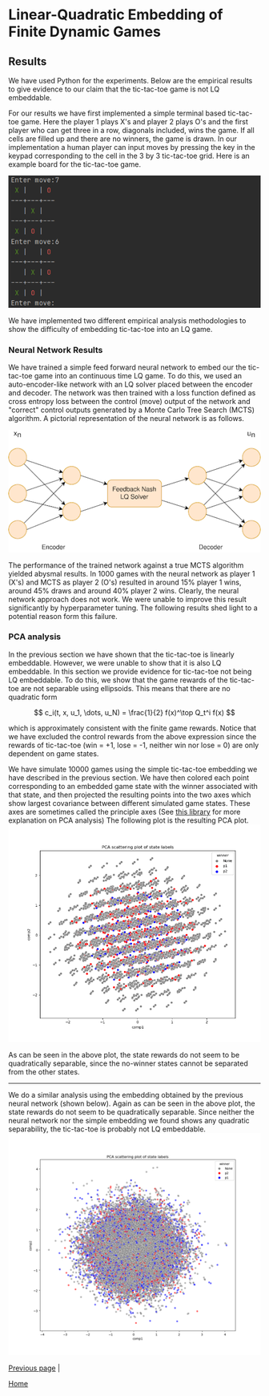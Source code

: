 # Linear-Quadratic Embedding of Finite Dynamic Games #
## Results ##

<link rel="stylesheet" href="https://cdn.jsdelivr.net/npm/katex@0.10.2/dist/katex.min.css" integrity="sha384-yFRtMMDnQtDRO8rLpMIKrtPCD5jdktao2TV19YiZYWMDkUR5GQZR/NOVTdquEx1j" crossorigin="anonymous">
<script defer src="https://cdn.jsdelivr.net/npm/katex@0.10.2/dist/katex.min.js" integrity="sha384-9Nhn55MVVN0/4OFx7EE5kpFBPsEMZxKTCnA+4fqDmg12eCTqGi6+BB2LjY8brQxJ" crossorigin="anonymous"></script>
<script defer src="https://cdn.jsdelivr.net/npm/katex@0.10.2/dist/contrib/auto-render.min.js" integrity="sha384-kWPLUVMOks5AQFrykwIup5lo0m3iMkkHrD0uJ4H5cjeGihAutqP0yW0J6dpFiVkI" crossorigin="anonymous" onload="renderMathInElement(document.body);"></script>


We have used Python for the experiments. Below are the empirical results to give evidence to our claim that the tic-tac-toe game is not LQ embeddable.

For our results we have first implemented a simple terminal based tic-tac-toe game. Here the player 1 plays X's and player 2 plays O's and the first player who can get three in a row, diagonals included, wins the game. If all cells are filled up and there are no winners, the game is drawn. In our implementation a human player can input moves by pressing the key in the keypad corresponding to the cell in the 3 by 3 tic-tac-toe grid. Here is an example board for the tic-tac-toe game.

![PCA plot of the semi-one-hot embedding](assets/images/CodeOutput.png)

We have implemented two different empirical analysis methodologies to show the difficulty of embedding tic-tac-toe into an LQ game.

### Neural Network Results ###
We have trained a simple feed forward neural network to embed our the tic-tac-toe game into an continuous time LQ game. To do this, we used an auto-encoder-like network with an LQ solver placed between the encoder and decoder. The network was then trained with a loss function defined as cross entropy loss between the control (move) output of the network and "correct" control outputs generated by a Monte Carlo Tree Search (MCTS) algorithm. A pictorial representation of the neural network is as follows.

![PCA plot of the semi-one-hot embedding](assets/images/Architecture.png)

The performance of the trained network against a true MCTS algorithm yielded abysmal results. In 1000 games with the neural network as player 1 (X's) and MCTS as player 2 (O's) resulted in around 15% player 1 wins, around 45% draws and around 40% player 2 wins. Clearly, the neural network approach does not work. We were unable to improve this result significantly by hyperparameter tuning. The following results shed light to a potential reason form this failure.

### PCA analysis ###
In the previous section we have shown that the tic-tac-toe is linearly embeddable. However, we were unable to show that it is also LQ embeddable. In this section we provide evidence for tic-tac-toe not being LQ embeddable. To do this, we show that the game rewards of the tic-tac-toe are not separable using ellipsoids. This means that there are no quadratic form

$$
c_i(t, x, u_1, \dots, u_N) = \frac{1}{2} f(x)^\top Q_t^i f(x)
$$

which is approximately consistent with the finite game rewards. Notice that we have excluded the control rewards from the above expression since the rewards of tic-tac-toe (win = +1, lose = -1, neither win nor lose = 0) are only dependent on game states.

We have simulate 10000 games using the simple tic-tac-toe embedding we have described in the previous section. We have then colored each point corresponding to an embedded game state with the winner associated with that state, and then projected the resulting points into the two axes which show largest covariance between different simulated game states. These axes are sometimes called the principle axes (See [this library](https://scikit-learn.org/stable/modules/generated/sklearn.decomposition.PCA.html) for more explanation on PCA analysis) The following plot is the resulting PCA plot.
![PCA plot of the semi-one-hot embedding](assets/images/PCA2.png)

As can be seen in the above plot, the state rewards do not seem to be quadratically separable, since the no-winner states cannot be separated from the other states.

---
We do a similar analysis using the embedding obtained by the previous neural network (shown below). Again as can be seen in the above plot, the state rewards do not seem to be quadratically separable. Since neither the neural network nor the simple embedding we found shows any quadratic separability, the tic-tac-toe is probably not LQ embeddable.
![PCA plot of the semi-one-hot embedding](assets/images/PCA2_NN.png)

[Previous page](chapter1.md) |

[Home](README.md)
